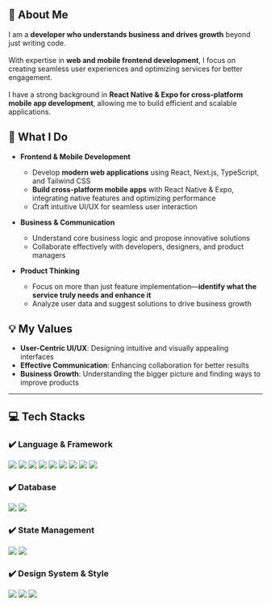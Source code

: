 ## 👋 About Me  

I am a **developer who understands business and drives growth** beyond just writing code.<br/>  
With expertise in **web and mobile frontend development**, I focus on creating seamless user experiences and optimizing services for better engagement.<br/>  
I have a strong background in **React Native & Expo for cross-platform mobile app development**, allowing me to build efficient and scalable applications.  

## 🚀 What I Do  

- **Frontend & Mobile Development**  
  - Develop **modern web applications** using React, Next.js, TypeScript, and Tailwind CSS  
  - **Build cross-platform mobile apps** with React Native & Expo, integrating native features and optimizing performance  
  - Craft intuitive UI/UX for seamless user interaction  

- **Business & Communication**  
  - Understand core business logic and propose innovative solutions  
  - Collaborate effectively with developers, designers, and product managers  

- **Product Thinking**  
  - Focus on more than just feature implementation—**identify what the service truly needs and enhance it**  
  - Analyze user data and suggest solutions to drive business growth  

## 💡 My Values  

- **User-Centric UI/UX**: Designing intuitive and visually appealing interfaces  
- **Effective Communication**: Enhancing collaboration for better results  
- **Business Growth**: Understanding the bigger picture and finding ways to improve products  

---

## 💻 Tech Stacks  

### ✔️ Language & Framework  
<img src="https://img.shields.io/badge/Expo-000000?style=for-the-badge&amp;logo=Expo&amp;logoColor=white"> <img src="https://img.shields.io/badge/React Native-61DAFB?style=for-the-badge&amp;logo=React&amp;logoColor=black"> <img src="https://img.shields.io/badge/Typescript-3178C6?style=for-the-badge&logo=Typescript&logoColor=white"> <img src="https://img.shields.io/badge/Next.js-black?style=for-the-badge&logo=next.js&logoColor=white"> <img src="https://img.shields.io/badge/react-61DAFB?style=for-the-badge&logo=react&logoColor=white"> <img src="https://img.shields.io/badge/HTML5-E34F26?style=for-the-badge&logo=html5&logoColor=white"> <img src="https://img.shields.io/badge/CSS3-1572B6?style=for-the-badge&logo=css3&logoColor=white"> <img src="https://img.shields.io/badge/JavaScript-F7DF1E?style=for-the-badge&logo=javascript&logoColor=white"> <img src="https://img.shields.io/badge/Tailwind CSS-06B6D4?style=for-the-badge&logo=tailwindcss&logoColor=white">  

### ✔️ Database  
<img src="https://img.shields.io/badge/supabase-3FCF8E?style=for-the-badge&logo=supabase&logoColor=white"> <img src="https://img.shields.io/badge/ORACLE-F80000?style=for-the-badge&amp;logo=oracle&amp;logoColor=white">  

### ✔️ State Management  
<img src="https://img.shields.io/badge/zustand-orange?style=for-the-badge&logo=zustand&logoColor=white"> <img src="https://img.shields.io/badge/Tanstack Query-FF4154?style=for-the-badge&logo=TanstackQuery&logoColor=white">  

### ✔️ Design System & Style  
<img src="https://img.shields.io/badge/nextui-000000?style=for-the-badge&logo=nextui&logoColor=white"> <img src="https://img.shields.io/badge/tailwindcss-06B6D4?style=for-the-badge&logo=tailwindcss&logoColor=white"> <img src="https://img.shields.io/badge/styled components-DB7093?style=for-the-badge&logo=styled-components&logoColor=white">  
